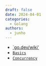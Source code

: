 ```yaml
---
draft: false
date: 2024-04-01
categories:
  - Golang
authors:
  - junho
---
```


- [`go.dev/wiki'](https://go.dev/wiki/)
- [`Basics`](Golang_basic.md)
- [`Concurrency`](Golang_concurrency.md)

<!-- - [Leetcode](go_leet)
- [Coding Test-Go](go_coding_test)
- [interview](interview_golang) -->
